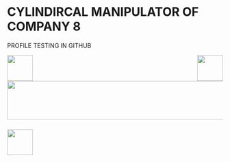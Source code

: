 # CYLINDIRCAL MANIPULATOR OF COMPANY 8
PROFILE TESTING IN GITHUB

<img align="left" height="60" src="https://github.com/witchfrommercury/TESTING-FOR-PROFILE/assets/157728066/58e6181e-cbbb-49a3-b613-3f018c737fec"/> 
<img align="right" height="60" src="https://github.com/witchfrommercury/TESTING-FOR-PROFILE/assets/157728066/58e6181e-cbbb-49a3-b613-3f018c737fec"> 
<p align="center">
  <img width="600" height="90" src="https://github.com/witchfrommercury/TESTING-FOR-PROFILE/assets/157728066/9fe4d3b5-3d3a-42ab-8f0f-6be4103e86ad">
</p>

###

###

###

###

<img align="left" height="60" src="https://github.com/witchfrommercury/TESTING-FOR-PROFILE/assets/157728066/c757b14a-7123-49f8-a6fd-84c84293f0b6"/> 
<p align="center">

